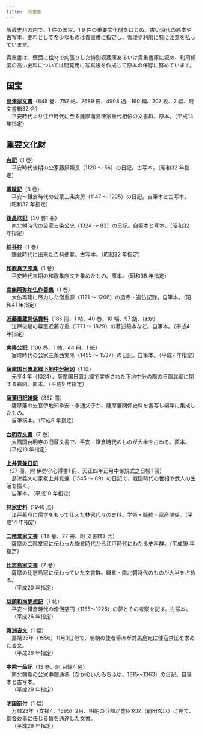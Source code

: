 ```yaml
---
title: 	貴重書
---
```



所蔵史料の内で、1 件の国宝、1 9 件の重要文化財をはじめ、古い時代の原本や古写本、史料として希少なものは貴重書に指定し、管理や利用に特に注意を払っています。

貴重書は、壁面に桧材で内張りした特別収蔵庫あるいは貴重書庫に収め、利用頻度の高い史料については閲覧用に写真帳を作成して原本の保存に努めています。


<h2 class="h03"><strong>国宝</strong></h2>
<div class="mtx">
<a href="javascript:void(0)" onclick="window.open('https://wwwap.hi.u-tokyo.ac.jp/ships_help/OSIDE/W01/shushokaidai/T18.html',
'newwin','width=640,height=640')">
<strong>島津家文書</strong></a>（848 巻、752 帖、2689 冊、4908 通、160 鋪、207 枚、2 幅、附 文書箱32 合）</div>
<div class="mtx" style="text-indent: 1em;">平安時代より江戸時代に至る薩摩藩島津家重代相伝の文書群。原本。（平成14 年指定）</div>

<h2 class="h03 mt2"><strong>重要文化財</strong></h2>
<div class="mtx">
<a href="javascript:void(0)" onclick="window.open('https://wwwap.hi.u-tokyo.ac.jp/ships/w01/detail/commentary/book/00000081',
'newwin','width=640,height=640')">
<strong>台記</strong></a>（1 巻）</div>
<div class="mtx" style="text-indent: 1em;">平安時代後期の公家藤原頼長（1120 ～ 56）の日記。古写本。（昭和32 年指定）</div>
<br>
<div class="mtx">
<a href="javascript:void(0)" onclick="window.open('https://wwwap.hi.u-tokyo.ac.jp/ships/w01/detail/commentary/book/00000408',
'newwin','width=640,height=640')">
<strong>愚昧記</strong></a>（8 巻）</div>
<div class="mtx" style="text-indent: 1em;">平安～鎌倉時代の公家三条実房（1147 ～ 1225）の日記。自筆本と古写本。（昭和32 年指定）</div>
<br>
<div class="mtx">
<a href="javascript:void(0)" onclick="window.open('https://wwwap.hi.u-tokyo.ac.jp/ships_help/OSIDE/W01/kokuho-jubunkaidai/JB04.html',
'newwin','width=640,height=640')"><strong>後愚昧記</strong></a>（30 巻1 冊）</div>
<div class="mtx" style="text-indent: 1em;">南北朝時代の公家三条公忠（1324 ～ 83）の日記。自筆本と写本。（昭和32 年指定）</div>
<br>
<div class="mtx">
<a href="javascript:void(0)" onclick="window.open('https://wwwap.hi.u-tokyo.ac.jp/ships_help/OSIDE/W01/kokuho-jubunkaidai/JB05.html',
'newwin','width=640,height=640')">
<strong>拾芥抄</strong></a>（1 巻）</div>
<div class="mtx" style="text-indent: 1em;">鎌倉時代に出来た百科便覧。古写本。（昭和32 年指定）</div>
<br>
<div class="mtx">
<a href="javascript:void(0)" onclick="window.open('https://wwwap.hi.u-tokyo.ac.jp/ships_help/OSIDE/W01/kokuho-jubunkaidai/JB06.html',
'newwin','width=640,height=640')">
<strong>和歌真字序集</strong></a>（1 巻）</div>
<div class="mtx" style="text-indent: 1em;">平安時代末期の和歌集序文を集めたもの。原本。（昭和38 年指定）</div>
<br>
<div class="mtx">
<a href="javascript:void(0)" onclick="window.open('https://wwwap.hi.u-tokyo.ac.jp/ships_help/OSIDE/W01/kokuho-jubunkaidai/JB07.html',
'newwin','width=640,height=640')">
<strong>南無阿弥陀仏作善集</strong></a>（1 巻）</div>
<div class="mtx" style="text-indent: 1em;">大仏再建に尽力した僧重源（1121 ～ 1206）の造寺・造仏記録。自筆本。（昭和41 年指定）</div>
<br>
<div class="mtx">
<a href="javascript:void(0)" onclick="window.open('https://wwwap.hi.u-tokyo.ac.jp/ships_help/OSIDE/W01/shushokaidai/T34.html', 'newwin','width=640,height=640')"><strong>近藤重蔵関係資料</strong></a>（185 冊、1 帖、40 巻、10 幅、97 舗、ほか）</div>
<div class="mtx" style="text-indent: 1em;">江戸後期の幕臣近藤守重（1771 ～ 1829）の著述稿本など。自筆本。（平成4 年指定）</div>
<br>
<div class="mtx">
<a href="javascript:void(0)" onclick="window.open('https://wwwap.hi.u-tokyo.ac.jp/ships_help/OSIDE/W01/kokuho-jubunkaidai/JB08.html',
'newwin','width=640,height=640')">
<strong>実隆公記</strong></a>（106 巻、1 帖、44 冊、1 紙）</div>
<div class="mtx" style="text-indent: 1em;">室町時代の公家三条西実隆（1455 ～ 1537）の日記。自筆本。（平成7 年指定）</div>
<br>
<div class="mtx">
<a href="javascript:void(0)" onclick="window.open('https://wwwap.hi.u-tokyo.ac.jp/ships_help/OSIDE/W01/kokuho-jubunkaidai/JB09.html',
'newwin','width=640,height=640')">
<strong>薩摩国日置北郷下地中分絵図</strong></a>（1 幅）</div>
<div class="mtx" style="text-indent: 1em;">元亨4 年（1324）、薩摩国日置北郷で実施された下地中分の際の日置北郷に関する絵図。原本。（平成9 年指定）</div>
<br>
<div class="mtx">
<a href="javascript:void(0)" onclick="window.open('https://wwwap.hi.u-tokyo.ac.jp/ships_help/OSIDE/W01/shushokaidai/T43.html',
'newwin','width=640,height=640')">
<strong>薩藩旧記雑録</strong></a>（362 冊）</div>
<div class="mtx" style="text-indent: 1em;">薩摩藩の史官伊地知季安・季通父子が、薩摩藩関係史料を書写し編年に集成したもの。</div><div class="mtx" style="text-indent: 1em;">自筆稿本。（平成9 年指定）</div>
<br>
<div class="mtx">
<a href="javascript:void(0)" onclick="window.open('https://wwwap.hi.u-tokyo.ac.jp/ships_help/OSIDE/W01/kokuho-jubunkaidai/JB11.html',
'newwin','width=640,height=640')">
<strong>台明寺文書</strong></a>（7 巻）</div>
<div class="mtx" style="text-indent: 1em;">大隅国台明寺の旧蔵文書で、平安・鎌倉時代のものが大半を占める。原本。（平成10 年指定）</div>
<br>
<div class="mtx">
<a href="javascript:void(0)" onclick="window.open('https://wwwap.hi.u-tokyo.ac.jp/ships_help/OSIDE/W01/kokuho-jubunkaidai/JB12.html',
'newwin','width=640,height=640')">
<strong>上井覚兼日記</strong></a>（27 冊、附 伊勢守心得書1 冊、天正四年正月中御規式之日帳1 冊）</div>
<div class="mtx" style="text-indent: 1em;">島津義久の家老上井覚兼（1545 ～ 89）の日記で、戦国時代の世相や武人の生活を描く。</div><div class="mtx" style="text-indent: 1em;">自筆本。（平成10 年指定）</div>
<br>
<div class="mtx">
<a href="javascript:void(0)" onclick="window.open('https://wwwap.hi.u-tokyo.ac.jp/ships_help/OSIDE/W01/kokuho-jubunkaidai/JB13.html',
'newwin','width=640,height=640')">
<strong>林家史料</strong></a>（1946 点）</div>
<div class="mtx" style="text-indent: 1em;">江戸幕府に儒学をもって仕えた林家代々の史料。学術・職務・家産関係。（平成14 年指定）</div>
<br>
<div class="mtx">
<a href="javascript:void(0)" onclick="window.open('https://wwwap.hi.u-tokyo.ac.jp/ships_help/OSIDE/W01/kokuho-jubunkaidai/JB14.html',
'newwin','width=640,height=640')">
<strong>二階堂家文書</strong></a>（48 巻、27 冊、附 文書箱3 合）</div>
<div class="mtx" style="text-indent: 1em;">薩摩の二階堂家に伝わった鎌倉時代から江戸時代にわたる史料群。（平成19 年指定）</div>
<br>
<div class="mtx">
<a href="javascript:void(0)" onclick="window.open('https://wwwap.hi.u-tokyo.ac.jp/ships_help/OSIDE/W01/kokuho-jubunkaidai/JB15.html',
'newwin','width=640,height=640')">
<strong>比志島家文書</strong></a>（7 巻）</div>
<div class="mtx" style="text-indent: 1em;">薩摩の比志島家に伝わっていた文書群。鎌倉・南北朝時代のものが大半を占める。</div><div class="mtx" style="text-indent: 1em;">（平成20 年指定）</div>
<br>
<div class="mtx">
<a href="javascript:void(0)" onclick="window.open('https://wwwap.hi.u-tokyo.ac.jp/ships_help/OSIDE/W01/kokuho-jubunkaidai/JB16.html',
'newwin','width=640,height=640')">
<strong>慈鎮和尚夢想記</strong></a>（1 帖）</div>
<div class="mtx" style="text-indent: 1em;">平安～鎌倉時代の僧侶慈円（1155～1225）の夢とその考察を記す。古写本。</div><div class="mtx" style="text-indent: 1em;">（平成26 年指定）</div>
<br>
<div class="mtx">
<a href="javascript:void(0)" onclick="window.open('https://wwwap.hi.u-tokyo.ac.jp/ships_help/OSIDE/W01/kokuho-jubunkaidai/JB17.html',
'newwin','width=640,height=640')">
<strong>蒋洲咨文</strong></a>（1 幅）</div>
<div class="mtx" style="text-indent: 1em;">嘉靖35年（1556）11月3日付で、明朝の使者蒋洲が対馬島宛に倭寇禁圧を求めた咨文。</div><div class="mtx" style="text-indent: 1em;">（平成28 年指定）</div>
<br>
<div class="mtx">
<!--<a href="javascript:void(0)" onClick="window.open('https://wwwap.hi.u-tokyo.ac.jp/ships_help/OSIDE/W01/kokuho-jubunkaidai/JB18.html',
'newwin','width=640,height=640')">-->
<strong>中院一品記</strong>（13 巻、附 目録4 通）</div>
<div class="mtx" style="text-indent: 1em;">南北朝期の公家中院通冬（なかのいんみちふゆ、1315～1363）の日記。自筆本と古写本。</div><div class="mtx" style="text-indent: 1em;">（平成29 年指定）</div>
<br>
<div class="mtx">
<a href="javascript:void(0)" onclick="window.open('https://wwwap.hi.u-tokyo.ac.jp/ships/w01/detail/commentary/book/00000400',
'newwin','width=640,height=640')">
<strong>明国箚付</strong></a>（1 幅）</div>
<div class="mtx" style="text-indent: 1em;">万暦23年（文禄4、1595）2月、明朝の兵部が豊臣玄以（前田玄以）に宛て、都督僉事に任じる旨を通達した文書。</div><div class="mtx" style="text-indent: 1em;">（平成29 年指定）</div>
<br>

<div class="flex col2 mt2">
<v-img src="/assets/img/collection/collect_jukkin.jpeg" width="100%" caption="拾芥抄"></v-img>
<v-img src="/assets/img/collection/collect_namu.jpeg" width="100%" caption="南無阿弥陀仏作善集"></v-img>
</div>
